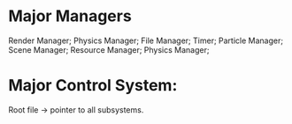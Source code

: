 # Major Managers

Render Manager;
Physics Manager;
File Manager;
Timer;
Particle Manager;
Scene Manager;
Resource Manager;
Physics Manager;
# Major Control System:

Root file -> pointer to all subsystems.

